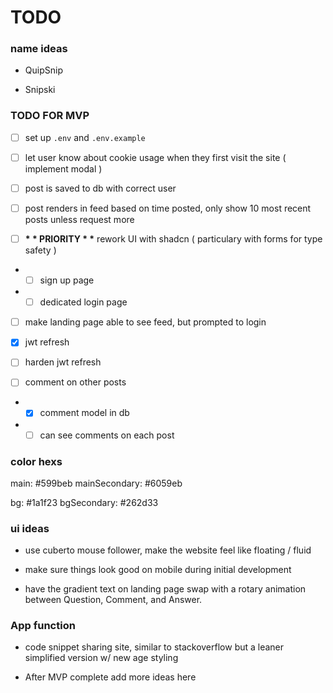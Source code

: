 # TODO

### name ideas

- QuipSnip

- Snipski

### TODO FOR MVP

- [ ] set up `.env` and `.env.example`

- [ ] let user know about cookie usage when they first visit the site ( implement modal )

- [ ] post is saved to db with correct user

- [ ] post renders in feed based on time posted, only show 10 most recent posts unless request more

- [ ] **\* \* PRIORITY \* \*** rework UI with shadcn ( particulary with forms for type safety )

- - [ ] sign up page

- - [ ] dedicated login page

- [ ] make landing page able to see feed, but prompted to login

- [x] jwt refresh

- [ ] harden jwt refresh

- [ ] comment on other posts

- - [x] comment model in db

- - [ ] can see comments on each post

### color hexs

main: #599beb
mainSecondary: #6059eb

bg: #1a1f23
bgSecondary: #262d33

### ui ideas

- use cuberto mouse follower, make the website feel like floating / fluid

- make sure things look good on mobile during initial development

- have the gradient text on landing page swap with a rotary animation between Question, Comment, and Answer.

### App function

- code snippet sharing site, similar to stackoverflow but a leaner simplified version w/ new age styling

- After MVP complete add more ideas here
